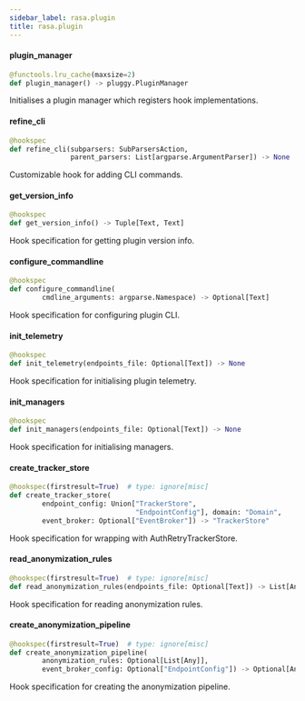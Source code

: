 ```yaml
---
sidebar_label: rasa.plugin
title: rasa.plugin
---
```

#### plugin\_manager

```python
@functools.lru_cache(maxsize=2)
def plugin_manager() -> pluggy.PluginManager
```

Initialises a plugin manager which registers hook implementations.

#### refine\_cli

```python
@hookspec
def refine_cli(subparsers: SubParsersAction,
               parent_parsers: List[argparse.ArgumentParser]) -> None
```

Customizable hook for adding CLI commands.

#### get\_version\_info

```python
@hookspec
def get_version_info() -> Tuple[Text, Text]
```

Hook specification for getting plugin version info.

#### configure\_commandline

```python
@hookspec
def configure_commandline(
        cmdline_arguments: argparse.Namespace) -> Optional[Text]
```

Hook specification for configuring plugin CLI.

#### init\_telemetry

```python
@hookspec
def init_telemetry(endpoints_file: Optional[Text]) -> None
```

Hook specification for initialising plugin telemetry.

#### init\_managers

```python
@hookspec
def init_managers(endpoints_file: Optional[Text]) -> None
```

Hook specification for initialising managers.

#### create\_tracker\_store

```python
@hookspec(firstresult=True)  # type: ignore[misc]
def create_tracker_store(
        endpoint_config: Union["TrackerStore",
                               "EndpointConfig"], domain: "Domain",
        event_broker: Optional["EventBroker"]) -> "TrackerStore"
```

Hook specification for wrapping with AuthRetryTrackerStore.

#### read\_anonymization\_rules

```python
@hookspec(firstresult=True)  # type: ignore[misc]
def read_anonymization_rules(endpoints_file: Optional[Text]) -> List[Any]
```

Hook specification for reading anonymization rules.

#### create\_anonymization\_pipeline

```python
@hookspec(firstresult=True)  # type: ignore[misc]
def create_anonymization_pipeline(
        anonymization_rules: Optional[List[Any]],
        event_broker_config: Optional["EndpointConfig"]) -> Optional[Any]
```

Hook specification for creating the anonymization pipeline.

